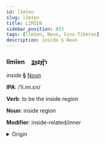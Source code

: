 ```yaml
---
id: lîmîen
slug: lîmîen
title: LÎMÎEN
sidebar_position: 833
tags: [lîmîen, Noun, Sino-Tibetan]
description: inside § Noun
---
```


### lîmîen&emsp;<span kind="abugida">ʓɟƶɟɽ̃ɿ</span>

*inside* **§** [Noun](../../tags/Noun)

**IPA**: /ˈli.mi.ɛn/

**Verb**: to be the inside region

**Noun**: inside region

**Modifier**: inside-related/inner

<details>
    <summary>Origin</summary>
    Mandarin 裡面 lǐmiàn /limi̯ɛn/<br/>
    <em>Sino-Tibetan Language Family</em>
</details>